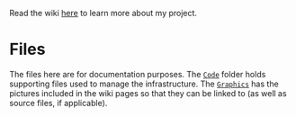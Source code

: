 Read the wiki [here](https://github.com/dannytech/cc-ccc/wiki/) to learn more about my project.

# Files

The files here are for documentation purposes. The [`Code`](https://github.com/dannytech/cc-ccc/tree/main/Code) folder holds supporting files used to manage the infrastructure. The [`Graphics`](https://github.com/dannytech/cc-ccc/tree/main/Graphics) has the pictures included in the wiki pages so that they can be linked to (as well as source files, if applicable).